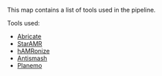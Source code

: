 This map contains a list of tools used in the pipeline.


Tools used:
- [Abricate](https://github.com/tseemann/abricate)
- [StarAMR](https://github.com/phac-nml/staramr/tree/master)
- [hAMRonize](https://github.com/pha4ge/hAMRonization)
- [Antismash](https://github.com/antismash)
- [Planemo](https://github.com/galaxyproject/planemo)
